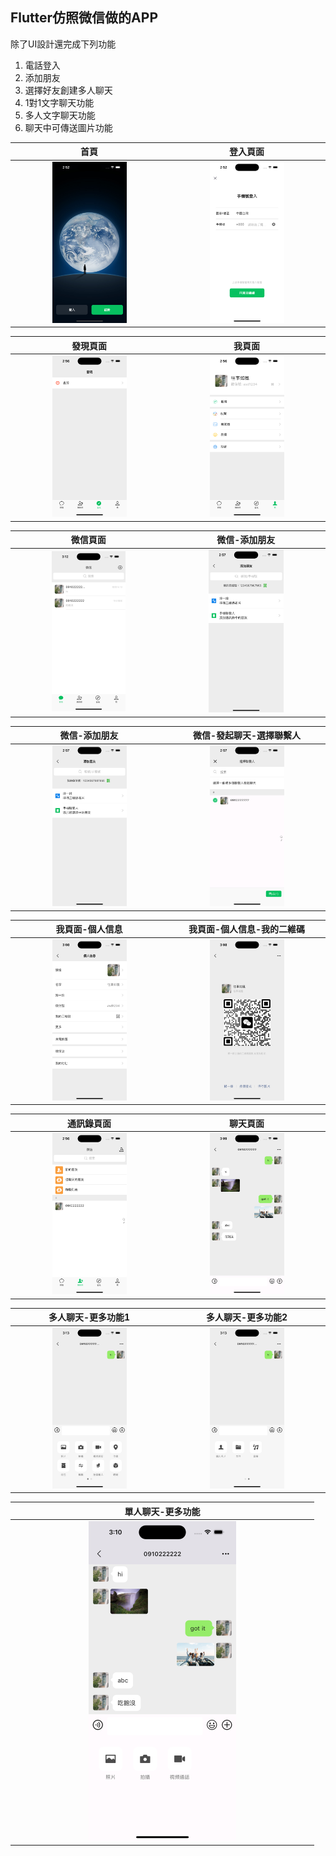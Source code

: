 Flutter仿照微信做的APP
-------------
除了UI設計還完成下列功能
1. 電話登入
2. 添加朋友
3. 選擇好友創建多人聊天
4. 1對1文字聊天功能
5. 多人文字聊天功能
6. 聊天中可傳送圖片功能


| 首頁 | 登入頁面 |
| :----: | :----: |
| <img src="images/首頁.png" width="50%"> | <img src="images/登入頁面.png" width="50%">|

| 發現頁面 | 我頁面| 
| :----: | :----: | 
| <img src="images/發現頁面.png" width="50%"> | <img src="images/我頁面.png" width="50%">| 

| 微信頁面 | 微信-添加朋友| 
| :----: | :----: | 
| <img src="images/微信頁面.png" width="50%"> | <img src="images/微信-添加朋友.png" width="50%">| 

| 微信-添加朋友 | 微信-發起聊天-選擇聯繫人| 
| :----: | :----: | 
| <img src="images/微信-添加朋友.png" width="50%"> | <img src="images/微信-發起聊天-選擇聯繫人.png" width="50%">| 

| 我頁面-個人信息 | 我頁面-個人信息-我的二維碼| 
| :----: | :----: | 
| <img src="images/我頁面-個人信息.png" width="50%"> | <img src="images/我頁面-個人信息-我的二維碼.png" width="50%">| 

| 通訊錄頁面 | 聊天頁面| 
| :----: | :----: | 
| <img src="images/通訊錄頁面.png" width="50%"> | <img src="images/聊天頁面.png" width="50%">| 

| 多人聊天-更多功能1 | 多人聊天-更多功能2| 
| :----: | :----: | 
| <img src="images/多人聊天-更多功能1.png" width="50%"> | <img src="images/多人聊天-更多功能2.png" width="50%">| 

| 單人聊天-更多功能 | 
| :----: |
| <img src="images/單人聊天-更多功能.png" width="50%"> | 

        

